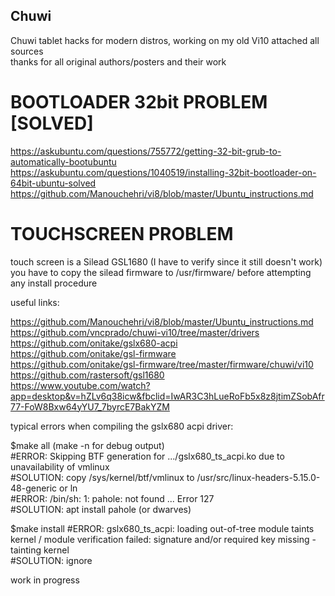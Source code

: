 ## Chuwi
Chuwi tablet hacks for modern distros, working on my old Vi10 
attached all sources  
thanks for all original authors/posters and their work  
  
# BOOTLOADER 32bit PROBLEM [SOLVED] ##

https://askubuntu.com/questions/755772/getting-32-bit-grub-to-automatically-bootubuntu  
https://askubuntu.com/questions/1040519/installing-32bit-bootloader-on-64bit-ubuntu-solved  
https://github.com/Manouchehri/vi8/blob/master/Ubuntu_instructions.md 
  
# TOUCHSCREEN PROBLEM

touch screen is a Silead GSL1680 (I have to verify since it still doesn't work)  
you have to copy the silead firmware to /usr/firmware/ before attempting any install procedure  

useful links:  

https://github.com/Manouchehri/vi8/blob/master/Ubuntu_instructions.md 
https://github.com/vncprado/chuwi-vi10/tree/master/drivers  
https://github.com/onitake/gslx680-acpi  
https://github.com/onitake/gsl-firmware  
https://github.com/onitake/gsl-firmware/tree/master/firmware/chuwi/vi10  
https://github.com/rastersoft/gsl1680  
https://www.youtube.com/watch?app=desktop&v=hZLv6q38icw&fbclid=IwAR3C3hLueRoFb5x8z8jtimZSobAfr77-FoW8Bxw64yYU7_7byrcE7BakYZM   
  

typical errors when compiling the gslx680 acpi driver:  
  
$make all (make -n for debug output)  
#ERROR: Skipping BTF generation for .../gslx680_ts_acpi.ko due to unavailability of vmlinux  
#SOLUTION: copy /sys/kernel/btf/vmlinux to /usr/src/linux-headers-5.15.0-48-generic or ln  
#ERROR: /bin/sh: 1: pahole: not found ... Error 127  
#SOLUTION: apt install pahole (or dwarves)  
  
$make install
#ERROR: gslx680_ts_acpi: loading out-of-tree module taints kernel / module verification failed: signature and/or required key missing - tainting kernel  
#SOLUTION: ignore
  
work in progress
